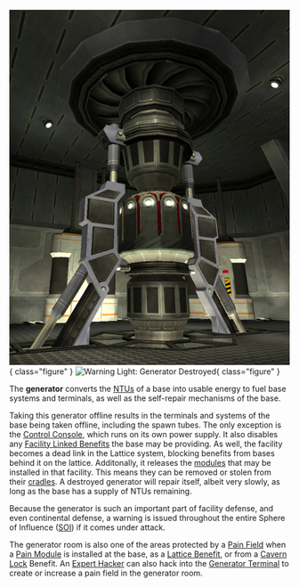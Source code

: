 ![](../images/Generator.jpg){ class="figure" }
![ Warning Light: Generator
Destroyed](../images/Power_light.jpg){ class="figure" }

The **generator** converts the [NTUs](NTU.md) of a base into usable energy to
fuel base systems and terminals, as well as the self-repair mechanisms of the
base.

Taking this generator offline results in the terminals and systems of the base
being taken offline, including the spawn tubes. The only exception is the
[Control Console](../locations/Control_Console.md), which runs on its own power
supply. It also disables any
[Facility Linked Benefits](../terminology/Facility_Linked_Benefit.md) the base
may be providing. As well, the facility becomes a dead link in the Lattice
system, blocking benefits from bases behind it on the lattice. Additonally, it
releases the [modules](../modules/index.md) that may be installed in that
facility. This means they can be removed or stolen from their
[cradles](Module_Cradle.md). A destroyed generator will repair itself, albeit
very slowly, as long as the base has a supply of NTUs remaining.

Because the generator is such an important part of facility defense, and even
continental defense, a warning is issued throughout the entire Sphere of
Influence ([SOI](../locations/Sphere_of_Influence.md)) if it comes under attack.

The generator room is also one of the areas protected by a
[Pain Field](../terminology/Pain_Field.md) when a
[Pain Module](../modules/Pain_Module.md) is installed at the base, as a
[Lattice Benefit](../terminology/Facility_Linked_Benefit.md), or from a
[Cavern Lock](../terminology/Cavern_Lock.md) Benefit. An
[Expert Hacker](../certifications/Expert_Hacking.md) can also hack into the
[Generator Terminal](Generator_Terminal.md) to create or increase a pain field
in the generator room.
